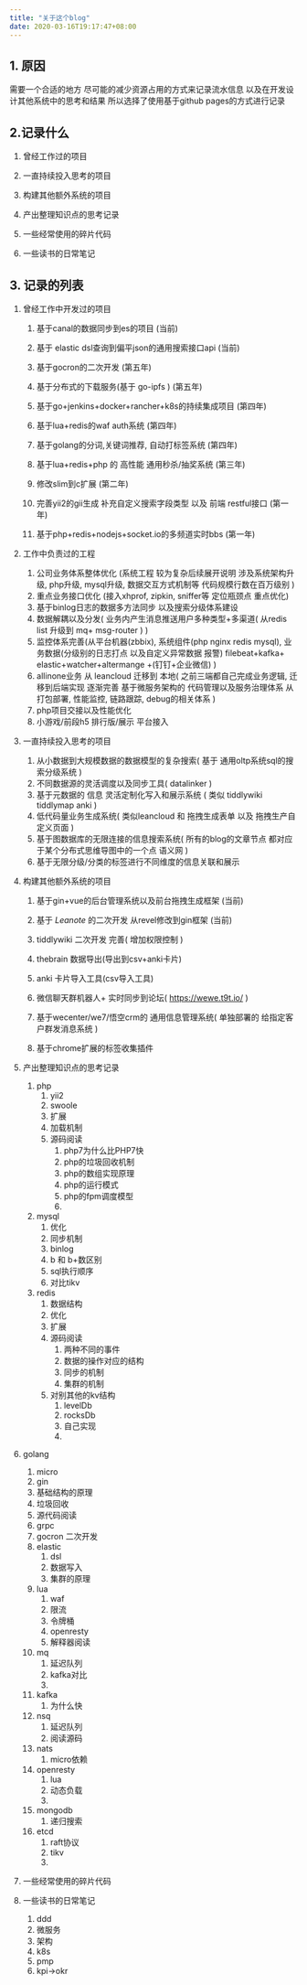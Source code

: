 ```yaml
---
title: "关于这个blog"
date: 2020-03-16T19:17:47+08:00
---
```


## 1. 原因

需要一个合适的地方 尽可能的减少资源占用的方式来记录流水信息 以及在开发设计其他系统中的思考和结果 所以选择了使用基于github pages的方式进行记录



## 2.记录什么

1.  曾经工作过的项目

2.  一直持续投入思考的项目

3.  构建其他额外系统的项目

4.  产出整理知识点的思考记录

5. 一些经常使用的碎片代码

6.  一些读书的日常笔记

   

## 3. 记录的列表

1. 曾经工作中开发过的项目	
   	1. 基于canal的数据同步到es的项目						         		         (当前)
      
   2. 基于 elastic dsl查询到偏平json的通用搜索接口api			         (当前) 

   3. 基于gocron的二次开发							                                        (第五年)

   4. 基于分布式的下载服务(基于 go-ipfs )						                       (第五年)

   5. 基于go+jenkins+docker+rancher+k8s的持续集成项目		           (第四年)

   6. 基于lua+redis的waf  auth系统							                                 (第四年)

   7. 基于golang的分词,关键词推荐, 自动打标签系统				                  (第四年)

   8. 基于lua+redis+php 的 高性能 通用秒杀/抽奖系统 			                 (第三年)

   9. 修改slim到c扩展 										                                               (第二年)

   10. 完善yii2的gii生成 补充自定义搜索字段类型 以及 前端 restful接口        (第一年)

   11. 基于php+redis+nodejs+socket.io的多频道实时bbs			                   (第一年)

       

2. 工作中负责过的工程

   

   1.  公司业务体系整体优化	(系统工程 较为复杂后续展开说明  涉及系统架构升级, php升级, mysql升级, 数据交互方式机制等  代码规模行数在百万级别  )
   2.  重点业务接口优化 (接入xhprof, zipkin, sniffer等 定位瓶颈点  重点优化)
   3. 基于binlog日志的数据多方法同步 以及搜索分级体系建设
   4. 数据解耦以及分发( 业务内产生消息推送用户多种类型+多渠道( 从redis list 升级到 mq+  msg-router  ) )
   5. 监控体系完善(从平台机器(zbbix),  系统组件(php nginx redis mysql),  业务数据(分级别的日志打点 以及自定义异常数据 报警)  filebeat+kafka+ elastic+watcher+altermange +(钉钉+企业微信) )
   6. allinone业务 从 leancloud 迁移到 本地(  之前三端都自己完成业务逻辑, 迁移到后端实现  逐渐完善 基于微服务架构的  代码管理以及服务治理体系  从打包部署,  性能监控, 链路跟踪, debug的相关体系 )
   7. php项目交接以及性能优化
   8.  小游戏/前段h5 排行版/展示 平台接入



3. 一直持续投入思考的项目

   
   1.  从小数据到大规模数据的数据模型的复杂搜索(  基于 通用oltp系统sql的搜索分级系统   )
   2.  不同数据源的灵活调度以及同步工具( datalinker )
   3.  基于元数据的 信息 灵活定制化写入和展示系统 ( 类似 tiddlywiki tiddlymap  anki )
   4.  低代码量业务生成系统( 类似leancloud 和  拖拽生成表单 以及   拖拽生产自定义页面   )
   5.  基于图数据库的无限连接的信息搜索系统( 所有的blog的文章节点 都对应于某个分布式思维导图中的一个点 语义网 )
   6.  基于无限分级/分类的标签进行不同维度的信息关联和展示

4. 构建其他额外系统的项目
     1. 基于gin+vue的后台管理系统以及前台拖拽生成框架			     (当前)

   2. 基于 *Leanote* 的二次开发 从revel修改到gin框架			      (当前) 

   3. tiddlywiki 二次开发 完善( 增加权限控制 )

   4. thebrain 数据导出(导出到csv+anki卡片)

   5. anki 卡片导入工具(csv导入工具)

   6. 微信聊天群机器人+ 实时同步到论坛( https://wewe.t9t.io/ )

   7.  基于wecenter/we7/悟空crm的 通用信息管理系统( 单独部署的 给指定客户群发消息系统 )

   8. 基于chrome扩展的标签收集插件

      

5. 产出整理知识点的思考记录
   1. php
      1. yii2
      2. swoole
      3. 扩展
      4. 加载机制
      5. 源码阅读
         1. php7为什么比PHP7快
         2. php的垃圾回收机制
         3. php的数组实现原理
         4. php的运行模式
         5. php的fpm调度模型
         6. 
   2. mysql
      1. 优化 
      2. 同步机制
      3. binlog
      4. b 和 b+数区别
      5. sql执行顺序
      6. 对比tikv
   3. redis
      1. 数据结构
      2. 优化
      3. 扩展
      4. 源码阅读
         1. 两种不同的事件
         2. 数据的操作对应的结构
         3. 同步的机制
         4. 集群的机制
      5. 对别其他的kv结构
         1. levelDb
         2. rocksDb
         3. 自己实现
         4. 
4. golang
      1. micro
      2. gin
      3. 基础结构的原理
      4. 垃圾回收
      5. 源代码阅读
      6. grpc
      7. gocron 二次开发
   5. elastic
      1. dsl
      2. 数据写入
      3. 集群的原理
   6. lua
      1. waf
      2. 限流
      3. 令牌桶
      4. openresty
      5. 解释器阅读
   7. mq
      1. 延迟队列
      2. kafka对比
      3. 
   8. kafka
      1. 为什么快
   9. nsq
      1. 延迟队列
      2. 阅读源码
   10. nats
       1. micro依赖 
   11. openresty
       1. lua
       2. 动态负载
       3. 
   12. mongodb
       1. 递归搜索
   13. etcd
       1. raft协议
       2. tikv
       3. 
   
6. 一些经常使用的碎片代码

   

7. 一些读书的日常笔记

   1. ddd
   2. 微服务
   3. 架构
   4. k8s
   5. pmp
   6. kpi->okr

